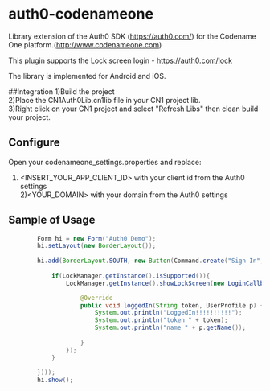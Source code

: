 # auth0-codenameone
Library extension of the Auth0 SDK (https://auth0.com/) for the Codename One platform.(http://www.codenameone.com)

This plugin supports the Lock screen login - https://auth0.com/lock

The library is implemented for Android and iOS.

##Integration
1)Build the project <br/>
2)Place the CN1Auth0Lib.cn1lib file in your CN1 project lib. <br/>
3)Right click on your CN1 project and select "Refresh Libs" then clean build your project.

## Configure
Open your codenameone_settings.properties and replace:</br>
1) <INSERT_YOUR_APP_CLIENT_ID> with your client id from the Auth0 settings</br>
2)<YOUR_DOMAIN> with your domain from the Auth0 settings</br>

## Sample of Usage

```java
        Form hi = new Form("Auth0 Demo");
        hi.setLayout(new BorderLayout());
        
        hi.add(BorderLayout.SOUTH, new Button(Command.create("Sign In", null, e -> {
            
            if(LockManager.getInstance().isSupported()){
                LockManager.getInstance().showLockScreen(new LoginCallback() {

                    @Override
                    public void loggedIn(String token, UserProfile p) {
                        System.out.println("LoggedIn!!!!!!!!!!");
                        System.out.println("token " + token);
                        System.out.println("name " + p.getName());
                        
                    }
                });
            }
            
        })));
        hi.show();
```

